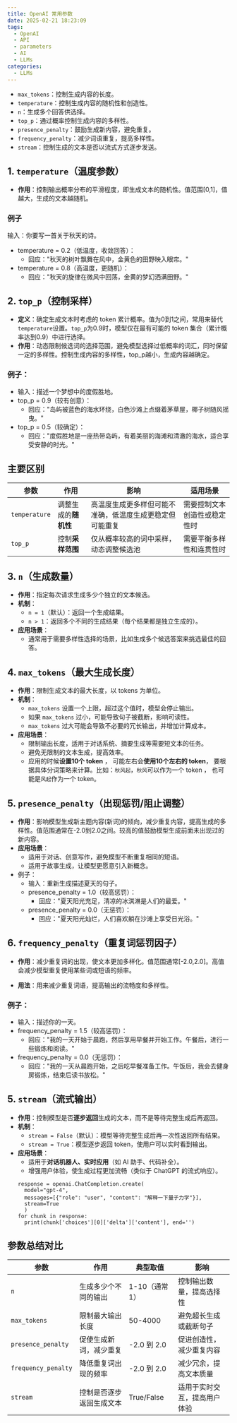 ```yaml
---
title: OpenAI 常用参数
date: 2025-02-21 18:23:09
tags:
  - OpenAI
  - API
  - parameters
  - AI
  - LLMs
categories:
  - LLMs
---
```


- `max_tokens`：控制生成内容的长度。
- `temperature`：控制生成内容的随机性和创造性。
- `n`：生成多个回答供选择。
- `top_p`：通过概率控制生成内容的多样性。
- `presence_penalty`：鼓励生成新内容，避免重复。
- `frequency_penalty`：减少词语重复，提高多样性。
- `stream`：控制生成的文本是否以流式方式逐步发送。

## 1. **`temperature`（温度参数）**
- **作用**：控制输出概率分布的平滑程度，即生成文本的随机性。值范围[0,1]，值越大，生成的文本越随机。
### 例子
输入：你要写一首关于秋天的诗。
- temperature = 0.2（低温度，收敛回答）：
	- 回应："秋天的树叶飘舞在风中，金黄色的田野映入眼帘。"
- temperature = 0.8（高温度，更随机）：
	- 回应："秋天的旋律在微风中回荡，金黄的梦幻洒满田野。"
	

## 2. **`top_p`（控制采样）**
- **定义**：确定生成文本时考虑的 token 累计概率。值为0到1之间，常用来替代`temperature`设置。`top_p`为0.9时，模型仅在最有可能的 token 集合（累计概率达到0.9）中进行选择。
- **作用**：动态限制候选词的选择范围，避免模型选择过低概率的词汇，同时保留一定的多样性。控制生成内容的多样性，top_p越小，生成内容越确定。


### 例子：
- 输入：描述一个梦想中的度假胜地。
- top_p = 0.9（较有创意）：
	- 回应："岛屿被蓝色的海水环绕，白色沙滩上点缀着茅草屋，椰子树随风摇曳。"
- top_p = 0.5（较确定）：
	- 回应："度假胜地是一座热带岛屿，有着美丽的海滩和清澈的海水，适合享受安静的时光。"

## **主要区别**
| 参数       | 作用 | 影响 | 适用场景 |
|-----------|----------|----------------------|---------------------------------|
| `temperature` | 调整生成的**随机性** | 高温度生成更多样但可能不准确，低温度生成更稳定但可能重复 | 需要控制文本创造性或稳定性时 |
| `top_p` | 控制**采样范围** | 仅从概率较高的词中采样，动态调整候选池 | 需要平衡多样性和连贯性时 |


## 3. **`n`（生成数量）**
- **作用**：指定每次请求生成多少个独立的文本候选。
- **机制**：
  - `n = 1`（默认）：返回一个生成结果。
  - `n > 1`：返回多个不同的生成结果（每个结果都是独立生成的）。
- **应用场景**：
  - 通常用于需要多样性选择的场景，比如生成多个候选答案来挑选最佳的回答。


## 4. **`max_tokens`（最大生成长度）**
- **作用**：限制生成文本的最大长度，以 tokens 为单位。
- **机制**：
  - `max_tokens` 设置一个上限，超过这个值时，模型会停止输出。
  - 如果 `max_tokens` 过小，可能导致句子被截断，影响可读性。
  - `max_tokens` 过大可能会导致不必要的冗长输出，并增加计算成本。
- **应用场景**：
  - 限制输出长度，适用于对话系统、摘要生成等需要短文本的任务。
  - 避免无限制的文本生成，提高效率。
  - 应用的时候**设置10个 token** ， 可能左右会**使用10个左右的 token**， 要根据具体分词策略来计算。比如：`秋风起`，`秋风`可以作为一个 token ， 也可能是`风起`作为一个 token。


## 5. **`presence_penalty`（出现惩罚/阻止调整）**
- **作用**：影响模型生成新主题内容(新词)的倾向，减少重复内容，提高生成的多样性。值范围通常在-2.0到2.0之间。较高的值鼓励模型生成前面未出现过的新内容。
- **应用场景**：
  - 适用于对话、创意写作，避免模型不断重复相同的短语。
  - 适用于故事生成，让模型更愿意引入新概念。
- 例子：
	- 输入：重新生成描述夏天的句子。
	- presence_penalty = 1.0（较高惩罚）：
		- 回应："夏天阳光充足，清凉的冰淇淋是人们的最爱。"
	- presence_penalty = 0.0（无惩罚）：
		- 回应："夏天阳光灿烂，人们喜欢躺在沙滩上享受日光浴。"


## 6. **`frequency_penalty`（重复词惩罚因子）**
- **作用**：减少重复词的出现，使文本更加多样化。值范围通常[-2.0,2.0]。高值会减少模型重复使用某些词或短语的频率。

- **用法**：用来减少重复词语，提高输出的流畅度和多样性。

### 例子：
- 输入：描述你的一天。
- frequency_penalty = 1.5（较高惩罚）：
	- 回应："我的一天开始于晨跑，然后享用早餐并开始工作。午餐后，进行一些锻炼和阅读。"
- frequency_penalty = 0.0（无惩罚）：
	- 回应："我的一天从晨跑开始，之后吃早餐准备工作。午饭后，我会去健身房锻炼，结束后读书放松。"


## 5. **`stream`（流式输出）**
- **作用**：控制模型是否**逐步返回**生成的文本，而不是等待完整生成后再返回。
- **机制**：
  - `stream = False`（默认）：模型等待完整生成后再一次性返回所有结果。
  - `stream = True`：模型逐步返回 token，使用户可以实时看到输出。
- **应用场景**：
  - 适用于**对话机器人、实时应用**（如 AI 助手、代码补全）。
  - 增强用户体验，使生成过程更加流畅（类似于 ChatGPT 的流式响应）。
  ```
  response = openai.ChatCompletion.create(
    model="gpt-4",
    messages=[{"role": "user", "content": "解释一下量子力学"}],
    stream=True
	)
  for chunk in response:
    print(chunk['choices'][0]['delta']['content'], end='')
  ```
  

## 参数总结对比
| 参数 | 作用 | 典型取值 | 影响 |
|------|------|---------|------|
| `n` | 生成多少个不同的输出 | 1-10（通常 1） | 控制输出数量，提高选择性 |
| `max_tokens` | 限制最大输出长度 | 50-4000 | 避免超长生成或截断句子 |
| `presence_penalty` | 促使生成新词，减少重复 | -2.0 到 2.0 | 促进创造性，减少重复内容 |
| `frequency_penalty` | 降低重复词出现的频率 | -2.0 到 2.0 | 减少冗余，提高文本质量 |
| `stream` | 控制是否逐步返回生成文本 | True/False | 适用于实时交互，提高用户体验 |

